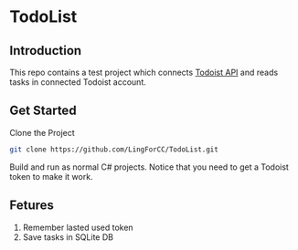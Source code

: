 # TodoList

## Introduction

This repo contains a test project which connects [Todoist API](https://developer.todoist.com/) and reads tasks in connected Todoist account.

## Get Started

Clone the Project
```bash
git clone https://github.com/LingForCC/TodoList.git
```

Build and run as normal C# projects. Notice that you need to get a Todoist token to make it work.

## Fetures

1. Remember lasted used token
2. Save tasks in SQLite DB
